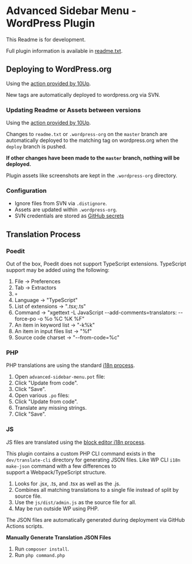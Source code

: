 # Advanced Sidebar Menu - WordPress Plugin

This Readme is for development.

Full plugin information is available in [readme.txt](readme.txt).

## Deploying to WordPress.org

Using the [action provided by 10Up](https://github.com/10up/action-wordpress-plugin-deploy).

New tags are automatically deployed to wordpress.org via SVN.

### Updating Readme or Assets between versions

Using the [action provided by 10Up](https://github.com/10up/action-wordpress-plugin-asset-update).

Changes to `readme.txt` or `.wordpress-org` on the `master` branch are automatically deployed to the matching tag on wordpress.org when
the `deploy` branch is pushed.

**If other changes have been made to the `master` branch, nothing will be deployed.**

Plugin assets like screenshots are kept in the `.wordpress-org` directory.

### Configuration

* Ignore files from SVN via `.distignore`.
* Assets are updated within `.wordpress-org`.
* SVN credentials are stored as [GitHub secrets](https://github.com/lipemat/advanced-sidebar-menu/settings/secrets)

## Translation Process

### Poedit

Out of the box, Poedit does not support TypeScript extensions. TypeScript support may be added using the following:

1. File -> Preferences
2. Tab -> Extractors
3. `+`
4. Language -> "TypeScript"
5. List of extensions -> "*.tsx;*.ts"
6. Command -> "xgettext -L JavaScript --add-comments=translators: --force-po -o %o %C %K %F"
7. An item in keyword list -> "-k%k"
8. An item in input files list -> "%f"
9. Source code charset -> "--from-code=%c"

### PHP

PHP translations are using the standard [i18n process](https://developer.wordpress.org/plugins/internationalization/how-to-internationalize-your-plugin/).
1. Open `advanced-sidebar-menu.pot` file:
2. Click "Update from code".
3. Click "Save".
4. Open various `.po` files:
5. Click "Update from code".
6. Translate any missing strings.
7. Click "Save".

### JS

JS files are translated using the [block editor i18n process](https://developer.wordpress.org/block-editor/how-to-guides/internationalization/).

This plugin contains a custom PHP CLI command exists in the `dev/translate-cli` directory for generating JSON files. Like WP CLI `i18n make-json` command with a few differences to  
support a Webpack/TypeScript structure.

1. Looks for .jsx, .ts, and .tsx as well as the .js.
2. Combines all matching translations to a single file instead of split
   by source file.
3. Use the `js/dist/admin.js` as the source file for all.
4. May be run outside WP using PHP.

The JSON files are automatically generated during deployment via GitHub Actions scripts.

**Manually Generate Translation JSON Files**
1. Run `composer install`.
2. Run `php command.php`
